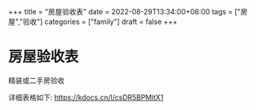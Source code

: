 +++
title = "房屋验收表"
date = 2022-08-29T13:34:00+08:00
tags = ["房屋","验收"]
categories = ["family"]
draft = false
+++

# 房屋验收表

精装或二手房验收

详细表格如下: https://kdocs.cn/l/csDR5BPMitX1